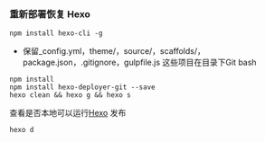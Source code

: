 ﻿### 重新部署恢复 Hexo
```
npm install hexo-cli -g
```
* 保留_config.yml，theme/，source/，scaffolds/，package.json，.gitignore，gulpfile.js 这些项目在目录下Git bash
```
npm install
npm install hexo-deployer-git --save
hexo clean && hexo g && hexo s
```
查看是否本地可以运行[Hexo](http://localhost:4000/)
发布
```
hexo d
```
